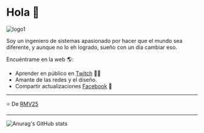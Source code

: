 # Hola 💬
![logo1](![461744600_835311765471788_3104790452593298897_n](https://github.com/user-attachments/assets/c3327ff2-1046-489f-a08d-8a5258d3926f)
)

Soy un ingeniero de sistemas apasionado por hacer que el mundo sea diferente, y aunque no lo eh logrado, sueño con un día cambiar eso.

Encuéntrame en la web 🌎:
- Aprender en público en <a href="https://www.twitch.tv/juliovallsygo">Twitch</a> ✍🏾
- Amante de las redes y el diseño. 
- Compartir actualizaciones <a href="https://www.facebook.com/ricar.meve/?locale=es_LA">Facebook</a> 💼

---
⭐️ De [RMV25](https://github.com/RMV25)
 
---
![Anurag's GitHub stats](https://github-readme-stats.vercel.app/api?username=RMV25&show_icons=true&theme=transparent)


<!--
**RMV25/RMV25** is a ✨ _special_ ✨ repository because its `README.md` (this file) appears on your GitHub profile.

Algunas ideas para empezar:

- 🔭 Trabajando en SOL DEL SUR
- 🌱 Aprendiendo en U. SAN JUAN BAUTISTA
- 👯 Colaborando con Jianfranco Carlos
- 🤔 En busca de ayuda de un amor :'v
- 💬 Preguntame lo que quieras
- 📫 Hablame al FB
-->
